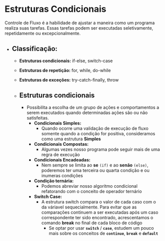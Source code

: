 # Estruturas Condicionais

Controle de Fluxo é a habilidade de ajustar a maneira como um programa realiza suas tarefas. Essas tarefas podem ser executadas seletivamente, repetidamente ou excepcionalmente.

- Classificação:
    - 
    - **Estruturas condicionais:** if-else, switch-case
    - **Estruturas de repetição:** for, while, do-while
    - **Estruturas de exceções:** try-catch-finally, throw

    - Estruturas condicionais
        -
        - Possibilita a escolha de um grupo de ações e comportamentos a serem executados quando determinadas ações são ou não satisfeitas.
            - **Condicionais Simples:**
                - Quando ocorre uma validação de execução de fluxo somente quando a condição for positiva, consideramos como uma estrutura **Simples**
            - **Condicionais Compostas:**
                - Algumas vezes nosso programa pode seguir mais de uma regra de execução
            - **Condicionais Encadeadas:**
                - Nem sempre se limita ao **se** `(if)` e ao **senão** `(else)`, poderemos ter uma terceira ou quarta condição e ou inumeras condições
            - **Condição ternária:**
                - Podemos abreviar nosso algoritmo condicional refatorando com o conceito de operador ternário
            - **Switch Case:**
                - A estrutura switch compara o valor de cada caso com o da váriavel sequecialmente. Para evitar que as comparações continuem a ser executadas após um caso correspondente ter sido encontrado, acrescentamos o comando **break** no final de cada bloco de código
                    - Se optar por usar **`switch`** / **`case`**, estudem um  pouco mais sobre os conceitos de **`continue`**, **`break`** e **`default`**